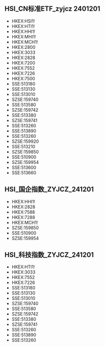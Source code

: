 ## HSI_CN标准ETF_zyjcz 2401201
- HKEX:HSI1!
- HKEX:HTI1!
- HKEX:HHI1!
- HKEX:MHI1!
- HKEX:MCH1!
- HKEX:2800
- HKEX:3033
- HKEX:2828
- HKEX:7200
- HKEX:7552
- HKEX:7226
- HKEX:7500
- SSE:513180
- SSE:513130
- SSE:513010
- SZSE:159740
- SSE:513580
- SZSE:159742
- SSE:513380
- SZSE:159741
- SSE:513260
- SSE:513890
- SSE:513260
- SZSE:159920
- SSE:513210
- SZSE:159850
- SSE:510900
- SZSE:159954
- SSE:513600
- SSE:513660


## HSI_国企指数_ZYJCZ_241201
- HKEX:HHI1!
- HKEX:2828
- HKEX:7588
- HKEX:7288
- HKEX:MCH1!
- SZSE:159850
- SSE:510900
- SZSE:159954

## HSI_科技指数_ZYJCZ_241201
- HKEX:HTI1!
- HKEX:3033
- HKEX:7552
- HKEX:7226
- SSE:513180
- SSE:513130
- SSE:513010
- SZSE:159740
- SSE:513580
- SZSE:159742
- SSE:513380
- SZSE:159741
- SSE:513260
- SSE:513890
- SSE:513260
